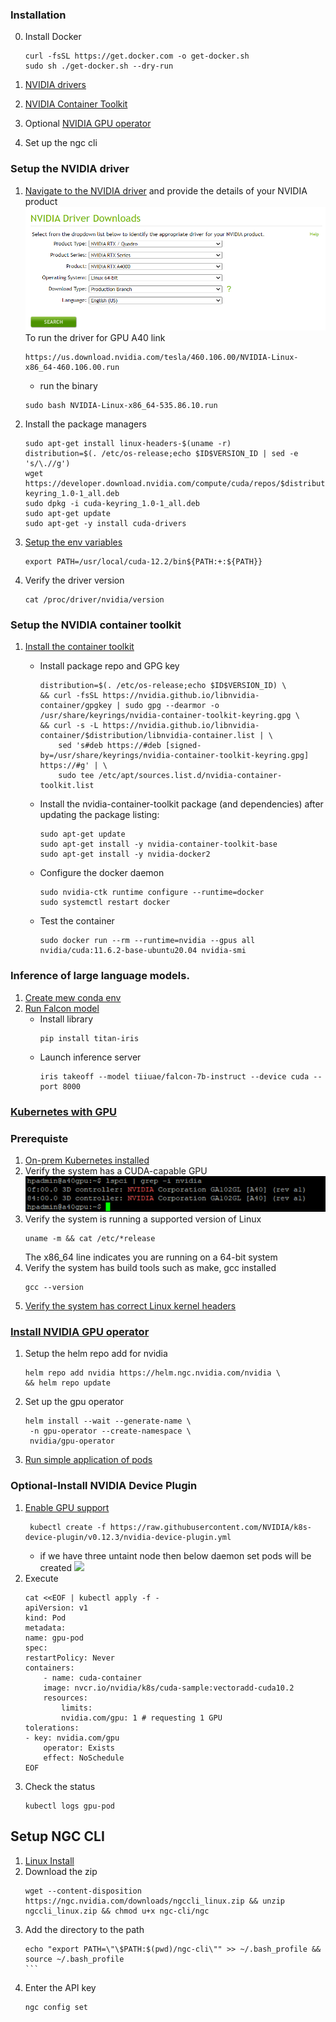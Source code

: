 

### Installation
0. Install Docker
    ```
    curl -fsSL https://get.docker.com -o get-docker.sh
    sudo sh ./get-docker.sh --dry-run
    ```
1. [NVIDIA drivers](#setup-the-nvidia-driver)

2. [NVIDIA Container Toolkit](#setup-the-nvidia-container-toolkit)

3. Optional [NVIDIA GPU operator](#install-nvidia-gpu-operator)

4. Set up the ngc cli
### Setup the NVIDIA driver

1. [Navigate to the NVIDIA driver](https://www.nvidia.com/Download/index.aspx?lang=en-us) and provide the details of your NVIDIA product
    ![](NVIDIADriver.png) 
    To run the driver for GPU A40 link
    ```
    https://us.download.nvidia.com/tesla/460.106.00/NVIDIA-Linux-x86_64-460.106.00.run
    ```
    - run the binary
    ```
    sudo bash NVIDIA-Linux-x86_64-535.86.10.run
    ```
2. Install the package managers
    ```
    sudo apt-get install linux-headers-$(uname -r)
    distribution=$(. /etc/os-release;echo $ID$VERSION_ID | sed -e 's/\.//g')
    wget https://developer.download.nvidia.com/compute/cuda/repos/$distribution/x86_64/cuda-keyring_1.0-1_all.deb
    sudo dpkg -i cuda-keyring_1.0-1_all.deb
    sudo apt-get update
    sudo apt-get -y install cuda-drivers
    ```
3. [Setup the env variables](https://docs.nvidia.com/cuda/cuda-installation-guide-linux/index.html#recommended-actions)
    ```
    export PATH=/usr/local/cuda-12.2/bin${PATH:+:${PATH}}
    
    ```
4. Verify the driver version
    ```
    cat /proc/driver/nvidia/version
    ```

### Setup the NVIDIA container toolkit
1. [Install the container toolkit](https://docs.nvidia.com/datacenter/cloud-native/container-toolkit/latest/install-guide.html#step-1-install-nvidia-container-toolkit)
    - Install package repo and GPG key
        ```
        distribution=$(. /etc/os-release;echo $ID$VERSION_ID) \
      && curl -fsSL https://nvidia.github.io/libnvidia-container/gpgkey | sudo gpg --dearmor -o /usr/share/keyrings/nvidia-container-toolkit-keyring.gpg \
      && curl -s -L https://nvidia.github.io/libnvidia-container/$distribution/libnvidia-container.list | \
            sed 's#deb https://#deb [signed-by=/usr/share/keyrings/nvidia-container-toolkit-keyring.gpg] https://#g' | \
            sudo tee /etc/apt/sources.list.d/nvidia-container-toolkit.list
        ```
    - Install the nvidia-container-toolkit package (and dependencies) after updating the package listing:
    
        ```
        sudo apt-get update
        sudo apt-get install -y nvidia-container-toolkit-base
        sudo apt-get install -y nvidia-docker2
        ```
    - Configure the docker daemon
        ```
        sudo nvidia-ctk runtime configure --runtime=docker
        sudo systemctl restart docker
        ```
    - Test the container 
        ```
        sudo docker run --rm --runtime=nvidia --gpus all nvidia/cuda:11.6.2-base-ubuntu20.04 nvidia-smi
        ```
### Inference of large language models.

1. [Create mew conda env](https://github.hpe.com/hpe/na-ai-lab-determined#install-miniconda)
2. [Run Falcon model](https://github.com/titanml/takeoff#-usage)
    - Install library
        ```
        pip install titan-iris
        ```
    - Launch inference server
        ```
        iris takeoff --model tiiuae/falcon-7b-instruct --device cuda --port 8000
        ```

### [Kubernetes with GPU](https://docs.nvidia.com/datacenter/cloud-native/kubernetes/install-k8s.html)
### Prerequiste
1. [On-prem Kubernetes installed](https://github.hpe.com/hpe/na-ai-lab-aas/tree/main/kubernetes/kubeadm)
1. Verify the system has a CUDA-capable GPU
![](gpuname.png)
2. Verify the system is running a supported version of Linux
    ```
    uname -m && cat /etc/*release
    ```
    The x86_64 line indicates you are running on a 64-bit system
3. Verify the system has build tools such as make, gcc installed
    ```
    gcc --version
    ```
4. [Verify the system has correct Linux kernel headers](https://docs.nvidia.com/deeplearning/cudnn/support-matrix/index.html)

### [Install NVIDIA GPU operator]( https://docs.nvidia.com/datacenter/cloud-native/gpu-operator/latest/getting-started.html#namespace)
1. Setup the helm repo add for nvidia
    ```
    helm repo add nvidia https://helm.ngc.nvidia.com/nvidia \
   && helm repo update
   ```
2. Set up the gpu operator
    ```
    helm install --wait --generate-name \
     -n gpu-operator --create-namespace \
     nvidia/gpu-operator
     ``````
3. [Run simple application of pods](https://docs.nvidia.com/datacenter/cloud-native/gpu-operator/latest/getting-started.html#running-sample-gpu-applications)

### Optional-Install NVIDIA Device Plugin
1. [Enable GPU support](https://github.com/NVIDIA/k8s-device-plugin#enabling-gpu-support-in-kubernetes)
    ```
     kubectl create -f https://raw.githubusercontent.com/NVIDIA/k8s-device-plugin/v0.12.3/nvidia-device-plugin.yml
    ```
    - if we have three untaint node then below daemon set pods will be created
    ![](deviceplugin-gpu.png)  
2. Execute
    ```
    cat <<EOF | kubectl apply -f -
    apiVersion: v1
    kind: Pod
    metadata:
    name: gpu-pod
    spec:
    restartPolicy: Never
    containers:
        - name: cuda-container
        image: nvcr.io/nvidia/k8s/cuda-sample:vectoradd-cuda10.2
        resources:
            limits:
            nvidia.com/gpu: 1 # requesting 1 GPU
    tolerations:
    - key: nvidia.com/gpu
        operator: Exists
        effect: NoSchedule
    EOF
    ```
3. Check the status
    ```
    kubectl logs gpu-pod
    ```


## Setup NGC CLI
1. [Linux Install](https://ngc.nvidia.com/setup/installers/cli)
2. Download the zip
    ```
    wget --content-disposition https://ngc.nvidia.com/downloads/ngccli_linux.zip && unzip ngccli_linux.zip && chmod u+x ngc-cli/ngc
    ```
3.  Add the directory to the path
    ````
    echo "export PATH=\"\$PATH:$(pwd)/ngc-cli\"" >> ~/.bash_profile && source ~/.bash_profile
    ```
4. Enter the API key
    ```
    ngc config set
    ```